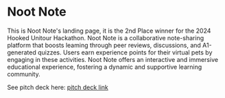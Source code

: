 # Noot Note

This is Noot Note's landing page, it is the 2nd Place winner for the 2024 Hooked Unitour Hackathon. Noot Note is a collaborative note-sharing platform that boosts leaming through peer reviews, discussions, and A1-generated quizzes. Users earn experience points for their virtual pets by engaging in these activities. Noot Note offers an interactive and immersive educational experience, fostering a dynamic and supportive learning community.

See pitch deck here: [pitch deck link](https://drive.google.com/file/d/12F33EJ_F1uvte9_WEkfHaZnu7lzldAu_/view)

